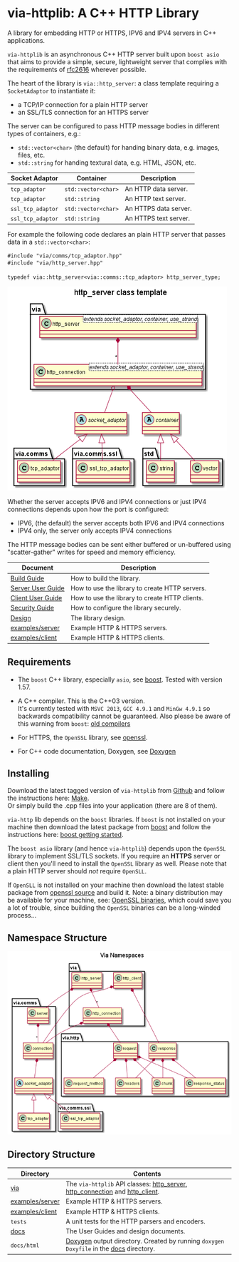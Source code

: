 via-httplib: A C++ HTTP Library
===============================

A library for embedding HTTP or HTTPS, IPV6 and IPV4 servers in C++ applications.

`via-httplib` is an asynchronous C++ HTTP server built upon `boost asio` that
aims to provide a simple, secure, lightweight server that complies with the
requirements of [rfc2616](www.w3.org/Protocols/rfc2616/rfc2616.html)
wherever possible.

The heart of the library is `via::http_server`: a class template requiring
a `SocketAdaptor` to instantiate it:

 + a TCP/IP connection for a plain HTTP server
 + an SSL/TLS connection for an HTTPS server
  
The server can be configured to pass HTTP message bodies in different types of
containers, e.g.:

   + `std::vector<char>` (the default) for handing binary data, e.g. images, files, etc.
   + `std::string` for handing textural data, e.g. HTML, JSON, etc.
  
| Socket Adaptor    | Container         | Description                   |
|-------------------|-------------------|-------------------------------|
| `tcp_adaptor`     | `std::vector<char>`   | An HTTP data server.  |
| `tcp_adaptor`     | `std::string`     | An HTTP text server.          |
| `ssl_tcp_adaptor` | `std::vector<char>`   | An HTTPS data server. |
| `ssl_tcp_adaptor` | `std::string`     | An HTTPS text server.         |

For example the following code declares an plain HTTP server that passes data in a
`std::vector<char>`:

    #include "via/comms/tcp_adaptor.hpp"
    #include "via/http_server.hpp"
    
    typedef via::http_server<via::comms::tcp_adaptor> http_server_type;

![HTTP Server Class Template](docs/images/http_server_template_class_diagram.png)

Whether the server accepts IPV6 and IPV4 connections or just IPV4 connections
depends upon how the port is configured:

 + IPV6, (the default) the server accepts both IPV6 and IPV4 connections
 + IPV4 only, the server only accepts IPV4 connections

The HTTP message bodies can be sent either buffered or un-buffered using
"scatter-gather" writes for speed and memory efficiency.

| Document | Description |
|----------|-------------|
| [Build Guide](docs/MAKE.md) | How to build the library. |
| [Server User Guide](docs/Server.md) | How to use the library to create HTTP servers. |
| [Client User Guide](docs/Clients.md) | How to use the library to create HTTP clients. |
| [Security Guide](docs/Server_Security.md) | How to configure the library securely. |
| [Design](docs/Design_Top.md) | The library design. |
| [examples/server](examples/server) | Example HTTP & HTTPS servers. |
| [examples/client](examples/client) | Example HTTP & HTTPS clients. |
  
Requirements
------------

+ The `boost` C++ library, especially `asio`, see [boost](http://www.boost.org/). Tested with version 1.57.

+ A C++ compiler. This is the C++03 version.  
It's currently tested with `MSVC 2013`, `GCC 4.9.1` and `MinGw 4.9.1` so backwards
compatibility cannot be guaranteed. Also please be aware of this warning from `boost`:
[old compilers](http://www.boost.org/users/news/old_compilers.html)  

+ For HTTPS, the `OpenSSL` library, see [openssl](http://www.openssl.org/).

+ For C++ code documentation, Doxygen, see [Doxygen](http://www.stack.nl/~dimitri/doxygen/)

Installing
----------

Download the latest tagged version of `via-httplib` from
[Github](https://github.com/kenba/via-httplib)
and follow the instructions here: [Make](docs/MAKE.md).  
Or simply build the .cpp files into your application (there are 8 of them).

`via-http` lib depends on the `boost` libraries.
If `boost` is not installed on your machine then download the latest package from
[boost](http://www.boost.org/) and follow the instructions here:
[boost getting started](http://www.boost.org/doc/libs/1_57_0/more/getting_started/index.html).

The `boost asio` library (and hence `via-httplib`) depends upon the
`OpenSSL` library to implement SSL/TLS sockets.
If you require an **HTTPS** server or client then you'll need to install the
`OpenSSL` library as well.
Please note that a plain HTTP server should *not* require `OpenSLL`.

If `OpenSLL` is not installed on your machine then download the latest stable
package from [openssl source](http://www.openssl.org/source/) and build it.
Note: a binary distribution may be available for your machine,
see: [OpenSSL binaries](http://www.openssl.org/related/binaries.html),
which could save you a lot of trouble, since building the `OpenSSL` binaries can
be a long-winded process...

Namespace Structure
-------------------

![Via Namespaces](docs/images/via_namespaces.png)

Directory Structure
-------------------

| Directory            | Contents                                                                 |
|----------------------|--------------------------------------------------------------------------|
| [via](via)           | The `via-httplib` API classes: [http_server](via/http_server.hpp), [http_connection](via/http_connection.hpp) and [http_client](http_client.hpp). |
| [examples/server](examples/server) | Example HTTP & HTTPS servers.                              |
| [examples/client](examples/client) | Example HTTP & HTTPS clients.                              |
| `tests`              | A unit tests for the HTTP parsers and encoders.                          |
| [docs](docs)         | The User Guides and design documents.                                    |
| `docs/html`          | [Doxygen](http://www.stack.nl/~dimitri/doxygen/) output directory. Created by running `doxygen Doxyfile` in the [docs](docs) directory. | 
